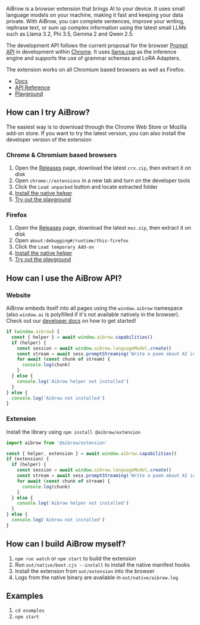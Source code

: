 AiBrow is a browser extension that brings AI to your device. It uses small language models on your machine, making it fast and keeping your data private. With AiBrow, you can complete sentences, improve your writing, rephrase text, or sum up complex information using the latest small LLMs such as Llama 3.2, Phi 3.5, Gemma 2 and Qwen 2.5.

The development API follows the current proposal for the browser [Prompt API](https://github.com/explainers-by-googlers/prompt-api?tab=readme-ov-file#stakeholder-feedback) in development within [Chrome](https://developer.chrome.com/docs/ai/built-in). It uses [llama.cpp](https://github.com/ggerganov/llama.cpp) as the inference engine and supports the use of grammar schemas and LoRA Adapters.

The extension works on all Chromium based browsers as well as Firefox.

* [Docs](https://docs.aibrow.ai/)
* [API Reference](https://docs.aibrow.ai/api-reference/aibrow)
* [Playground](https://demo.aibrow.ai/playground/)

## How can I try AiBrow?

The easiest way is to download through the Chrome Web Store or Mozilla add-on store. If you want to try the latest version, you can also install the developer version of the extension

### Chrome & Chromium based browsers

1. Open the [Releases](https://github.com/axonzeta/aibrow/releases/new) page, download the latest `crx.zip`, then extract it on disk
2. Open `chrome://extensions` in a new tab and turn on the developer tools
3. Click the `Load unpacked` button and locate extracted folder
4. [Install the native helper](https://aibrow.ai/install.html)
5. [Try out the playground](https://demo.aibrow.ai/playground/)

### Firefox

1. Open the [Releases](https://github.com/axonzeta/aibrow/releases/new) page, download the latest `moz.zip`, then extract it on disk
2. Open `about:debugging#/runtime/this-firefox`
3. Click the `Load temporary Add-on`
4. [Install the native helper](https://aibrow.ai/install.html)
5. [Try out the playground](https://demo.aibrow.ai/playground/)

## How can I use the AiBrow API?

### Website

AiBrow embeds itself into all pages using the `window.aibrow` namespace (also `window.ai` is polyfilled if it's not available natively in the browser). Check out our [developer docs](https://docs.aibrow.ai/) on how to get started!

```js
if (window.aibrow) {
  const { helper } = await window.aibrow.capabilities()
  if (helper) {
    const session = await window.aibrow.languageModel.create()
    const stream = await sess.promptStreaming('Write a poem about AI in the browser')
    for await (const chunk of stream) {
      console.log(chunk)
    }
  } else {
    console.log('Aibrow helper not installed')
  }
} else {
  console.log('Aibrow not installed')
}
```

### Extension

Install the library using `npm install @aibrow/extension`

```js
import aibrow from '@aibrow/extension'

const { helper, extension } = await window.aibrow.capabilities()
if (extension) {
  if (helper) {
    const session = await window.aibrow.languageModel.create()
    const stream = await sess.promptStreaming('Write a poem about AI in the browser')
    for await (const chunk of stream) {
      console.log(chunk)
    }
  } else {
    console.log('Aibrow helper not installed')
  }
} else {
  console.log('Aibrow not installed')
}
```

## How can I build AiBrow myself?

1. `npm run watch` or `npm start` to build the extension
2. Run `out/native/boot.cjs --install` to install the native manifest hooks
3. Install the extension from `out/extension` into the browser
4. Logs from the native binary are available in `out/native/aibrow.log`


## Examples

1. `cd examples`
1. `npm start`
